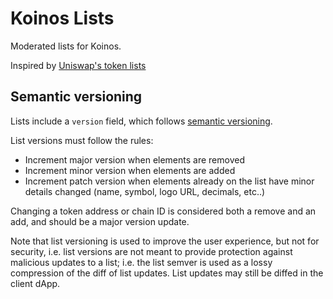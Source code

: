 # Koinos Lists

Moderated lists for Koinos.

Inspired by [Uniswap's token lists](https://github.com/Uniswap/token-lists)


## Semantic versioning

Lists include a `version` field, which follows [semantic versioning](https://semver.org/).

List versions must follow the rules:

- Increment major version when elements are removed
- Increment minor version when elements are added
- Increment patch version when elements already on the list have minor details changed (name, symbol, logo URL, decimals, etc..)

Changing a token address or chain ID is considered both a remove and an add, and should be a major version update.

Note that list versioning is used to improve the user experience, but not for security, i.e. list versions are not meant
to provide protection against malicious updates to a list; i.e. the list semver is used as a lossy compression
of the diff of list updates. List updates may still be diffed in the client dApp.